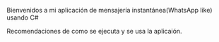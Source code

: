 Bienvenidos a mi aplicación 
de mensajería instantánea(WhatsApp like) 
usando C#


Recomendaciones de como se ejecuta y se usa la aplicaión.

